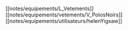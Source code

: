 [[notes/equipements/L_Vetements]] [[notes/equipements/vetements/V_PolosNoirs]] [[notes/equipements/utilisateurs/helenYigsaw]]
